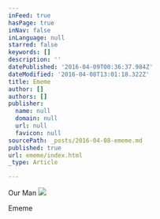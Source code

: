 ```yaml
---
inFeed: true
hasPage: true
inNav: false
inLanguage: null
starred: false
keywords: []
description: ''
datePublished: '2016-04-09T00:36:37.984Z'
dateModified: '2016-04-08T13:01:18.322Z'
title: Ememe
author: []
authors: []
publisher:
  name: null
  domain: null
  url: null
  favicon: null
sourcePath: _posts/2016-04-08-ememe.md
published: true
url: ememe/index.html
_type: Article

---
```

Our Man
![](https://the-grid-user-content.s3-us-west-2.amazonaws.com/a43624bc-f94d-48b5-88ee-3ccfc5a57d84.jpg)

  
Ememe
